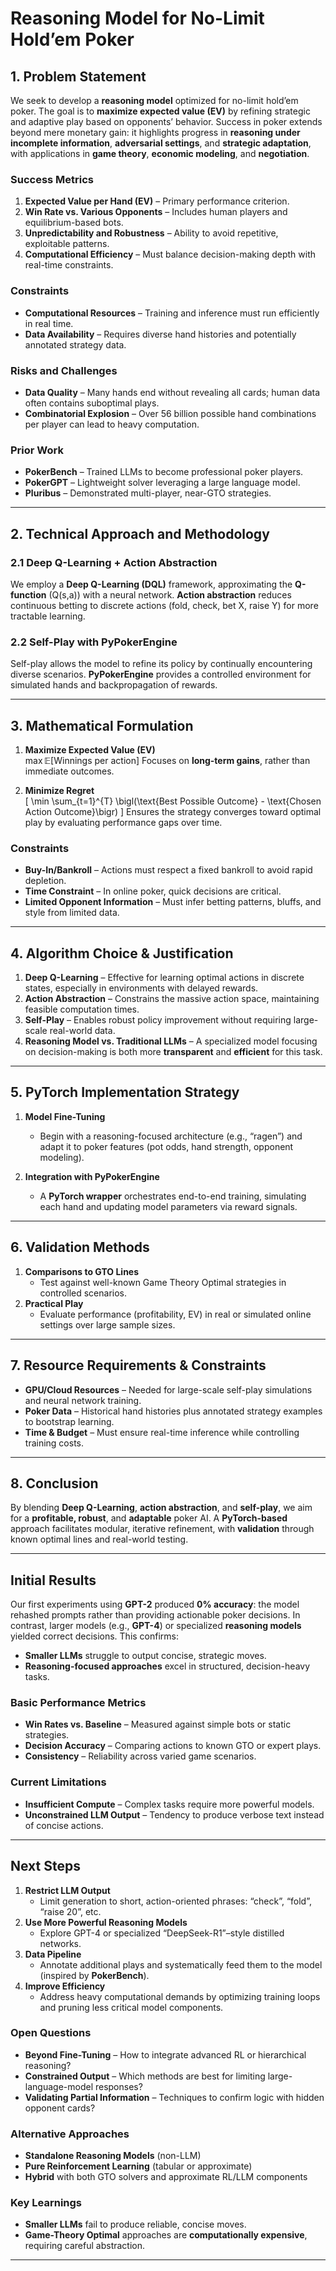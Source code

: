 # **Reasoning Model for No-Limit Hold’em Poker**

## **1. Problem Statement**

We seek to develop a **reasoning model** optimized for no-limit hold’em poker. The goal is to **maximize expected value (EV)** by refining strategic and adaptive play based on opponents’ behavior. Success in poker extends beyond mere monetary gain: it highlights progress in **reasoning under incomplete information**, **adversarial settings**, and **strategic adaptation**, with applications in **game theory**, **economic modeling**, and **negotiation**.

### **Success Metrics**
1. **Expected Value per Hand (EV)** – Primary performance criterion.  
2. **Win Rate vs. Various Opponents** – Includes human players and equilibrium-based bots.  
3. **Unpredictability and Robustness** – Ability to avoid repetitive, exploitable patterns.  
4. **Computational Efficiency** – Must balance decision-making depth with real-time constraints.

### **Constraints**
- **Computational Resources** – Training and inference must run efficiently in real time.  
- **Data Availability** – Requires diverse hand histories and potentially annotated strategy data.  

### **Risks and Challenges**
- **Data Quality** – Many hands end without revealing all cards; human data often contains suboptimal plays.  
- **Combinatorial Explosion** – Over 56 billion possible hand combinations per player can lead to heavy computation.

### **Prior Work**
- **PokerBench** – Trained LLMs to become professional poker players.  
- **PokerGPT** – Lightweight solver leveraging a large language model.  
- **Pluribus** – Demonstrated multi-player, near-GTO strategies.

---

## **2. Technical Approach and Methodology**

### **2.1 Deep Q-Learning + Action Abstraction**
We employ a **Deep Q-Learning (DQL)** framework, approximating the **Q-function** \(Q(s,a)\) with a neural network. **Action abstraction** reduces continuous betting to discrete actions (fold, check, bet X, raise Y) for more tractable learning. 

### **2.2 Self-Play with PyPokerEngine**
Self-play allows the model to refine its policy by continually encountering diverse scenarios. **PyPokerEngine** provides a controlled environment for simulated hands and backpropagation of rewards.

---

## **3. Mathematical Formulation**

1. **Maximize Expected Value (EV)**  
   $\max \mathbb{E}[\text{Winnings per action}]$
   Focuses on **long-term gains**, rather than immediate outcomes.

2. **Minimize Regret**  
   \[
   \min \sum_{t=1}^{T} \bigl(\text{Best Possible Outcome} - \text{Chosen Action Outcome}\bigr)
   \]
   Ensures the strategy converges toward optimal play by evaluating performance gaps over time.

### **Constraints**
- **Buy-In/Bankroll** – Actions must respect a fixed bankroll to avoid rapid depletion.  
- **Time Constraint** – In online poker, quick decisions are critical.  
- **Limited Opponent Information** – Must infer betting patterns, bluffs, and style from limited data.

---

## **4. Algorithm Choice & Justification**

1. **Deep Q-Learning** – Effective for learning optimal actions in discrete states, especially in environments with delayed rewards.  
2. **Action Abstraction** – Constrains the massive action space, maintaining feasible computation times.  
3. **Self-Play** – Enables robust policy improvement without requiring large-scale real-world data.  
4. **Reasoning Model vs. Traditional LLMs** – A specialized model focusing on decision-making is both more **transparent** and **efficient** for this task.

---

## **5. PyTorch Implementation Strategy**

1. **Model Fine-Tuning**  
   - Begin with a reasoning-focused architecture (e.g., “ragen”) and adapt it to poker features (pot odds, hand strength, opponent modeling).  

2. **Integration with PyPokerEngine**  
   - A **PyTorch wrapper** orchestrates end-to-end training, simulating each hand and updating model parameters via reward signals.

---

## **6. Validation Methods**

1. **Comparisons to GTO Lines**  
   - Test against well-known Game Theory Optimal strategies in controlled scenarios.  
2. **Practical Play**  
   - Evaluate performance (profitability, EV) in real or simulated online settings over large sample sizes.

---

## **7. Resource Requirements & Constraints**

- **GPU/Cloud Resources** – Needed for large-scale self-play simulations and neural network training.  
- **Poker Data** – Historical hand histories plus annotated strategy examples to bootstrap learning.  
- **Time & Budget** – Must ensure real-time inference while controlling training costs.

---

## **8. Conclusion**

By blending **Deep Q-Learning**, **action abstraction**, and **self-play**, we aim for a **profitable, robust**, and **adaptable** poker AI. A **PyTorch-based** approach facilitates modular, iterative refinement, with **validation** through known optimal lines and real-world testing.  

---

## **Initial Results**

Our first experiments using **GPT-2** produced **0% accuracy**: the model rehashed prompts rather than providing actionable poker decisions. In contrast, larger models (e.g., **GPT-4**) or specialized **reasoning models** yielded correct decisions. This confirms:
- **Smaller LLMs** struggle to output concise, strategic moves.  
- **Reasoning-focused approaches** excel in structured, decision-heavy tasks.

### **Basic Performance Metrics**
- **Win Rates vs. Baseline** – Measured against simple bots or static strategies.  
- **Decision Accuracy** – Comparing actions to known GTO or expert plays.  
- **Consistency** – Reliability across varied game scenarios.

### **Current Limitations**
- **Insufficient Compute** – Complex tasks require more powerful models.  
- **Unconstrained LLM Output** – Tendency to produce verbose text instead of concise actions.

---

## **Next Steps**

1. **Restrict LLM Output**  
   - Limit generation to short, action-oriented phrases: “check”, “fold”, “raise 20”, etc.
2. **Use More Powerful Reasoning Models**  
   - Explore GPT-4 or specialized “DeepSeek-R1”–style distilled networks.
3. **Data Pipeline**  
   - Annotate additional plays and systematically feed them to the model (inspired by **PokerBench**).
4. **Improve Efficiency**  
   - Address heavy computational demands by optimizing training loops and pruning less critical model components.

### **Open Questions**
- **Beyond Fine-Tuning** – How to integrate advanced RL or hierarchical reasoning?  
- **Constrained Output** – Which methods are best for limiting large-language-model responses?  
- **Validating Partial Information** – Techniques to confirm logic with hidden opponent cards?

### **Alternative Approaches**
- **Standalone Reasoning Models** (non-LLM)  
- **Pure Reinforcement Learning** (tabular or approximate)  
- **Hybrid** with both GTO solvers and approximate RL/LLM components

### **Key Learnings**
- **Smaller LLMs** fail to produce reliable, concise moves.  
- **Game-Theory Optimal** approaches are **computationally expensive**, requiring careful abstraction.

---
